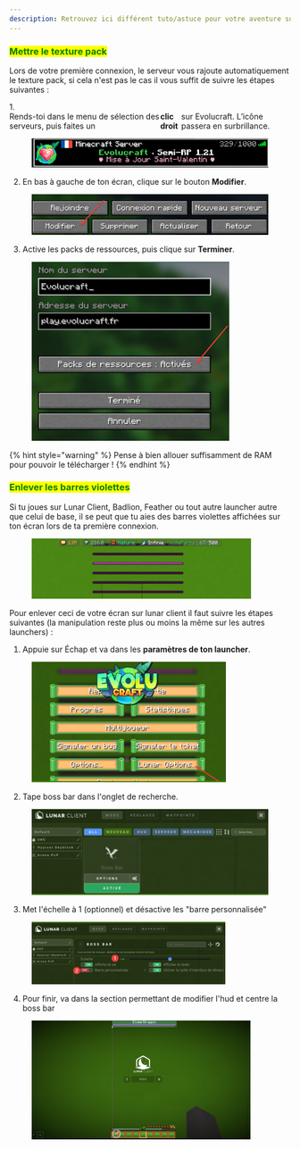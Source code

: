 ```yaml
---
description: Retrouvez ici différent tuto/astuce pour votre aventure sur évolucraft
---
```


### <mark style="color:green;">Mettre le texture pack</mark>
Lors de votre première connexion, le serveur vous rajoute automatiquement le texture pack, si cela n'est pas le cas il vous suffit de suivre les étapes suivantes : 

1.<span style="display: flex; align-items: center;">
Rends-toi dans le menu de sélection des serveurs, puis faites un **clic droit** sur Evolucraft. L’icône passera en surbrillance.
  <figure><img src="../.gitbook/assets/image (50).png" alt=""></figure>

2. En bas à gauche de ton écran, clique sur le bouton **Modifier**.
  <figure><img src="../.gitbook/assets/image (51).png" alt=""></figure>

3. Active les packs de ressources, puis clique sur **Terminer**.
  <figure><img src="../.gitbook/assets/image (52).png" alt=""></figure>

{% hint style="warning" %}
Pense à bien allouer suffisamment de RAM pour pouvoir le télécharger ! 
{% endhint %}


### <mark style="color:green;">Enlever les barres violettes</mark>
Si tu joues sur Lunar Client, Badlion, Feather ou tout autre launcher autre que celui de base, il se peut que tu aies des barres violettes affichées sur ton écran lors de ta première connexion.  
<figure><img src="../.gitbook/assets/image (53).png" alt=""></figure>

Pour enlever ceci de votre écran sur lunar client il faut suivre les étapes suivantes (la manipulation reste plus ou moins la même sur les autres launchers) :

1. Appuie sur Échap et va dans les **paramètres de ton launcher**. 
  <figure><img src="../.gitbook/assets/image (54).png" alt=""></figure>

2. Tape boss bar dans l'onglet de recherche.
  <figure><img src="../.gitbook/assets/image (55).png" alt=""></figure>

3. Met l'échelle à 1 (optionnel) et désactive les "barre personnalisée"
  <figure><img src="../.gitbook/assets/image (56).png" alt=""></figure>

4. Pour finir, va dans la section permettant de modifier l'hud et centre la boss bar
  <figure><img src="../.gitbook/assets/image (57).png" alt=""></figure>
